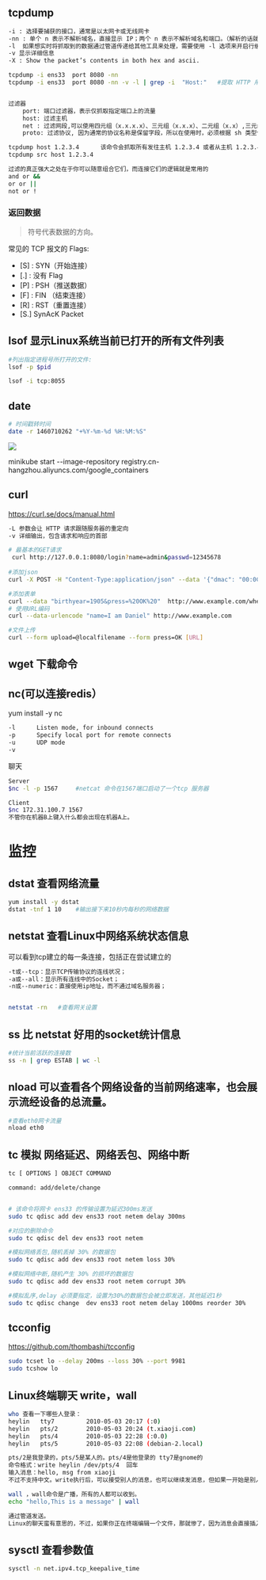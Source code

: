 ## tcpdump
```sh
-i : 选择要捕获的接口，通常是以太网卡或无线网卡
-nn : 单个 n 表示不解析域名，直接显示 IP；两个 n 表示不解析域名和端口。（解析的话就会这样显示:localhost.localdomain.webcache）
-l  如果想实时将抓取到的数据通过管道传递给其他工具来处理，需要使用 -l 选项来开启行缓冲模式
-v 显示详细信息
-X : Show the packet’s contents in both hex and ascii.

tcpdump -i ens33  port 8080 -nn
tcpdump -i ens33  port 8080 -nn -v -l | grep -i  "Host:"   #提取 HTTP 用户代理


过滤器
	port: 端口过滤器，表示仅抓取指定端口上的流量
	host: 过滤主机
	net : 过滤网段,可以使用四元组（x.x.x.x）、三元组（x.x.x）、二元组（x.x）,三元组表示子网掩码为 255.255.255.0
	proto: 过滤协议, 因为通常的协议名称是保留字段，所以在使用时，必须根据 sh 类型使用一个或两个反斜杠（/）来转义。Linux 中的 sh 要使用两个反斜杠来转义，MacOS 只需要一个。如 proto \\icmp

tcpdump host 1.2.3.4      该命令会抓取所有发往主机 1.2.3.4 或者从主机 1.2.3.4 发出的流量。如果想只抓取从该主机发出的流量，可以使用下面的命令：
tcpdump src host 1.2.3.4

过滤的真正强大之处在于你可以随意组合它们，而连接它们的逻辑就是常用的
and or &&
or or ||
not or !
```

### 返回数据

> 符号代表数据的方向。

常见的 TCP 报文的 Flags:
- [S] : SYN（开始连接）
- [.] : 没有 Flag
- [P] : PSH（推送数据）
- [F] : FIN （结束连接）
- [R] : RST（重置连接）
- [S.]     SynAcK Packet


## lsof 显示Linux系统当前已打开的所有文件列表
```sh
#列出指定进程号所打开的文件:
lsof -p $pid

lsof -i tcp:8055
```

## date

```sh
# 时间戳转时间
date -r 1460710262 "+%Y-%m-%d %H:%M:%S"
```

![](../../../../../youdaonote-images/90BA0891293C4758B8EAC6E9B7F7F791.png)


minikube start --image-repository registry.cn-hangzhou.aliyuncs.com/google_containers

## curl
https://curl.se/docs/manual.html
```sh
-L 参数会让 HTTP 请求跟随服务器的重定向
-v 详细输出，包含请求和响应的首部

# 最基本的GET请求
 curl http://127.0.0.1:8080/login?name=admin&passwd=12345678
 
#添加json
curl -X POST -H "Content-Type:application/json" --data '{"dmac": "00:0C:29:EA:39:70"}' https://cms-api-qa.vvork.net/audit/callback

#添加表单
curl --data "birthyear=1905&press=%20OK%20"  http://www.example.com/when.cgi
# 使用URL编码
curl --data-urlencode "name=I am Daniel" http://www.example.com

#文件上传
curl --form upload=@localfilename --form press=OK [URL]
```

## wget 下载命令

## nc(可以连接redis）
yum install -y nc
```sh
-l		Listen mode, for inbound connects
-p		Specify local port for remote connects
-u		UDP mode
-v
```


聊天
```sh
Server
$nc -l -p 1567     #netcat 命令在1567端口启动了一个tcp 服务器

Client
$nc 172.31.100.7 1567
不管你在机器B上键入什么都会出现在机器A上。
```


# 监控

## dstat 查看网络流量
```sh
yum install -y dstat
dstat -tnf 1 10    #输出接下来10秒内每秒的网络数据
```

## netstat 查看Linux中网络系统状态信息
可以看到tcp建立的每一条连接，包括正在尝试建立的
```sh
-t或--tcp：显示TCP传输协议的连线状况；
-a或--all：显示所有连线中的Socket；
-n或--numeric：直接使用ip地址，而不通过域名服务器；


netstat -rn   #查看网关设置
```

## ss 比 netstat 好用的socket统计信息
```sh
#统计当前活跃的连接数
ss -n | grep ESTAB | wc -l  
```

## nload 可以查看各个网络设备的当前网络速率，也会展示流经设备的总流量。
```sh
#查看eth0网卡流量 
nload eth0
```

## tc 模拟 网络延迟、网络丢包、网络中断
```sh
tc [ OPTIONS ] OBJECT COMMAND 

command: add/delete/change


# 该命令将网卡 ens33 的传输设置为延迟300ms发送
sudo tc qdisc add dev ens33 root netem delay 300ms

#对应的删除命令
sudo tc qdisc del dev ens33 root netem

#模拟网络丢包,随机丢掉 30% 的数据包
sudo tc qdisc add dev ens33 root netem loss 30%

#模拟网络中断,随机产生 30% 的损坏的数据包
sudo tc qdisc add dev ens33 root netem corrupt 30%

#模拟乱序,delay 必须要指定，设置为30%的数据包会被立即发送，其他延迟1秒
sudo tc qdisc change  dev ens33 root netem delay 1000ms reorder 30%
```

## tcconfig
https://github.com/thombashi/tcconfig
```sh
sudo tcset lo --delay 200ms --loss 30% --port 9981
sudo tcshow lo
```

## Linux终端聊天 write，wall
```sh
who 查看一下哪些人登录：
heylin   tty7         2010-05-03 20:17 (:0)
heylin   pts/2        2010-05-03 20:24 (t.xiaoji.com)
heylin   pts/4        2010-05-03 22:28 (:0.0)
heylin   pts/5        2010-05-03 22:08 (debian-2.local)

pts/2是我登录的，pts/5是某人的。pts/4是他登录的 tty7是gnome的
命令格式：write heylin /dev/pts/4  回车
输入消息：hello, msg from xiaoji
不过不支持中文。write执行后，可以接受别人的消息，也可以继续发消息，但如果一开始是别人先发送给你，你就必须再打开一个终端才能发消息。

wall ，wall命令是广播，所有的人都可以收到。
echo "hello,This is a message" | wall

通过管道发送。
Linux的聊天蛮有意思的，不过，如果你正在终端编辑一个文件，那就惨了，因为消息会直接插入到你的编辑文件中！慎用~

```

## sysctl 查看参数值
```sh
sysctl -n net.ipv4.tcp_keepalive_time
```














